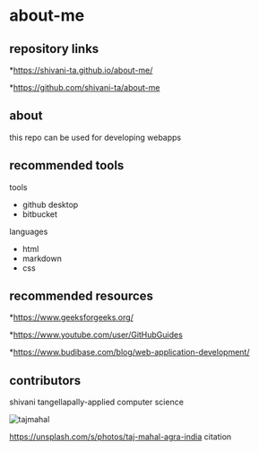 # about-me
## repository links
*https://shivani-ta.github.io/about-me/

*https://github.com/shivani-ta/about-me
## about
this repo can be used for developing webapps
## recommended tools
 tools
 
* github desktop
* bitbucket

languages

* html
* markdown
* css

## recommended resources
*https://www.geeksforgeeks.org/

*https://www.youtube.com/user/GitHubGuides     

*https://www.budibase.com/blog/web-application-development/
## contributors
shivani tangellapally-applied computer science

![tajmahal](https://user-images.githubusercontent.com/69983357/92043352-85b35100-ed41-11ea-923c-13aa294baba4.png)

https://unsplash.com/s/photos/taj-mahal-agra-india     citation
